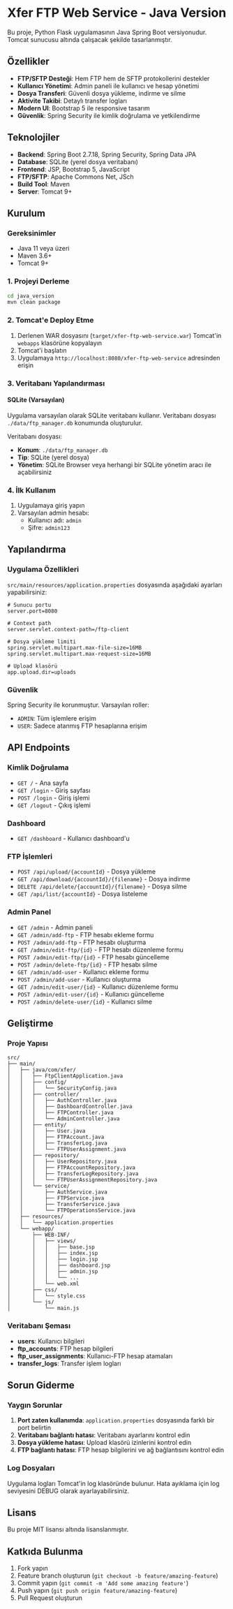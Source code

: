 # Xfer FTP Web Service - Java Version

Bu proje, Python Flask uygulamasının Java Spring Boot versiyonudur. Tomcat sunucusu altında çalışacak şekilde tasarlanmıştır.

## Özellikler

- **FTP/SFTP Desteği**: Hem FTP hem de SFTP protokollerini destekler
- **Kullanıcı Yönetimi**: Admin paneli ile kullanıcı ve hesap yönetimi
- **Dosya Transferi**: Güvenli dosya yükleme, indirme ve silme
- **Aktivite Takibi**: Detaylı transfer logları
- **Modern UI**: Bootstrap 5 ile responsive tasarım
- **Güvenlik**: Spring Security ile kimlik doğrulama ve yetkilendirme

## Teknolojiler

- **Backend**: Spring Boot 2.7.18, Spring Security, Spring Data JPA
- **Database**: SQLite (yerel dosya veritabanı)
- **Frontend**: JSP, Bootstrap 5, JavaScript
- **FTP/SFTP**: Apache Commons Net, JSch
- **Build Tool**: Maven
- **Server**: Tomcat 9+

## Kurulum

### Gereksinimler

- Java 11 veya üzeri
- Maven 3.6+
- Tomcat 9+

### 1. Projeyi Derleme

```bash
cd java_version
mvn clean package
```

### 2. Tomcat'e Deploy Etme

1. Derlenen WAR dosyasını (`target/xfer-ftp-web-service.war`) Tomcat'in `webapps` klasörüne kopyalayın
2. Tomcat'i başlatın
3. Uygulamaya `http://localhost:8080/xfer-ftp-web-service` adresinden erişin

### 3. Veritabanı Yapılandırması

#### SQLite (Varsayılan)
Uygulama varsayılan olarak SQLite veritabanı kullanır. Veritabanı dosyası `./data/ftp_manager.db` konumunda oluşturulur.

Veritabanı dosyası:
- **Konum**: `./data/ftp_manager.db`
- **Tip**: SQLite (yerel dosya)
- **Yönetim**: SQLite Browser veya herhangi bir SQLite yönetim aracı ile açabilirsiniz

### 4. İlk Kullanım

1. Uygulamaya giriş yapın
2. Varsayılan admin hesabı:
   - Kullanıcı adı: `admin`
   - Şifre: `admin123`

## Yapılandırma

### Uygulama Özellikleri

`src/main/resources/application.properties` dosyasında aşağıdaki ayarları yapabilirsiniz:

```properties
# Sunucu portu
server.port=8080

# Context path
server.servlet.context-path=/ftp-client

# Dosya yükleme limiti
spring.servlet.multipart.max-file-size=16MB
spring.servlet.multipart.max-request-size=16MB

# Upload klasörü
app.upload.dir=uploads
```

### Güvenlik

Spring Security ile korunmuştur. Varsayılan roller:
- `ADMIN`: Tüm işlemlere erişim
- `USER`: Sadece atanmış FTP hesaplarına erişim

## API Endpoints

### Kimlik Doğrulama
- `GET /` - Ana sayfa
- `GET /login` - Giriş sayfası
- `POST /login` - Giriş işlemi
- `GET /logout` - Çıkış işlemi

### Dashboard
- `GET /dashboard` - Kullanıcı dashboard'u

### FTP İşlemleri
- `POST /api/upload/{accountId}` - Dosya yükleme
- `GET /api/download/{accountId}/{filename}` - Dosya indirme
- `DELETE /api/delete/{accountId}/{filename}` - Dosya silme
- `GET /api/list/{accountId}` - Dosya listeleme

### Admin Panel
- `GET /admin` - Admin paneli
- `GET /admin/add-ftp` - FTP hesabı ekleme formu
- `POST /admin/add-ftp` - FTP hesabı oluşturma
- `GET /admin/edit-ftp/{id}` - FTP hesabı düzenleme formu
- `POST /admin/edit-ftp/{id}` - FTP hesabı güncelleme
- `POST /admin/delete-ftp/{id}` - FTP hesabı silme
- `GET /admin/add-user` - Kullanıcı ekleme formu
- `POST /admin/add-user` - Kullanıcı oluşturma
- `GET /admin/edit-user/{id}` - Kullanıcı düzenleme formu
- `POST /admin/edit-user/{id}` - Kullanıcı güncelleme
- `POST /admin/delete-user/{id}` - Kullanıcı silme

## Geliştirme

### Proje Yapısı

```
src/
├── main/
│   ├── java/com/xfer/
│   │   ├── FtpClientApplication.java
│   │   ├── config/
│   │   │   └── SecurityConfig.java
│   │   ├── controller/
│   │   │   ├── AuthController.java
│   │   │   ├── DashboardController.java
│   │   │   ├── FTPController.java
│   │   │   └── AdminController.java
│   │   ├── entity/
│   │   │   ├── User.java
│   │   │   ├── FTPAccount.java
│   │   │   ├── TransferLog.java
│   │   │   └── FTPUserAssignment.java
│   │   ├── repository/
│   │   │   ├── UserRepository.java
│   │   │   ├── FTPAccountRepository.java
│   │   │   ├── TransferLogRepository.java
│   │   │   └── FTPUserAssignmentRepository.java
│   │   └── service/
│   │       ├── AuthService.java
│   │       ├── FTPService.java
│   │       ├── TransferService.java
│   │       └── FTPOperationsService.java
│   ├── resources/
│   │   └── application.properties
│   └── webapp/
│       ├── WEB-INF/
│       │   ├── views/
│       │   │   ├── base.jsp
│       │   │   ├── index.jsp
│       │   │   ├── login.jsp
│       │   │   ├── dashboard.jsp
│       │   │   ├── admin.jsp
│       │   │   └── ...
│       │   └── web.xml
│       ├── css/
│       │   └── style.css
│       └── js/
│           └── main.js
```

### Veritabanı Şeması

- **users**: Kullanıcı bilgileri
- **ftp_accounts**: FTP hesap bilgileri
- **ftp_user_assignments**: Kullanıcı-FTP hesap atamaları
- **transfer_logs**: Transfer işlem logları

## Sorun Giderme

### Yaygın Sorunlar

1. **Port zaten kullanımda**: `application.properties` dosyasında farklı bir port belirtin
2. **Veritabanı bağlantı hatası**: Veritabanı ayarlarını kontrol edin
3. **Dosya yükleme hatası**: Upload klasörü izinlerini kontrol edin
4. **FTP bağlantı hatası**: FTP hesap bilgilerini ve ağ bağlantısını kontrol edin

### Log Dosyaları

Uygulama logları Tomcat'in log klasöründe bulunur. Hata ayıklama için log seviyesini DEBUG olarak ayarlayabilirsiniz.

## Lisans

Bu proje MIT lisansı altında lisanslanmıştır.

## Katkıda Bulunma

1. Fork yapın
2. Feature branch oluşturun (`git checkout -b feature/amazing-feature`)
3. Commit yapın (`git commit -m 'Add some amazing feature'`)
4. Push yapın (`git push origin feature/amazing-feature`)
5. Pull Request oluşturun
